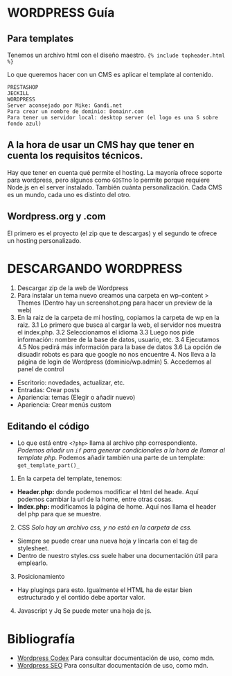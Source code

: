 ﻿# WORDPRESS Guía

## Para templates

Tenemos un archivo html con el diseño maestro.
``{% include topheader.html %}``

Lo que queremos hacer con un CMS es aplicar el template al contenido.
````
PRESTASHOP
JECKILL
WORDPRESS
Server aconsejado por Mike: Gandi.net
Para crear un nombre de dominio: Domainr.com
Para tener un servidor local: desktop server (el logo es una S sobre fondo azul)
````

## A la hora de usar un CMS hay que tener en cuenta los requisitos técnicos.
Hay que tener en cuenta qué permite el hosting. La mayoría ofrece soporte para wordpress, pero algunos como ``GOST``no lo permite porque requiere Node.js en el server instalado.
También cuánta personalización. Cada CMS es un mundo, cada uno es distinto del otro.

## Wordpress.org y .com
El primero es el proyecto (el zip que te descargas) y el segundo te ofrece un hosting personalizado.

# DESCARGANDO WORDPRESS

1. Descargar zip de la web de Wordpress
2. Para instalar un tema nuevo creamos una carpeta en wp-content > Themes (Dentro hay un screenshot.png para hacer un preview de la web)
3. En la raiz de la carpeta de mi hosting, copiamos la carpeta de wp en la raiz.
	3.1 Lo primero que busca al cargar la web, el servidor nos muestra el index.php.
	3.2 Seleccionamos el idioma
	3.3 Luego nos pide información: nombre de la base de datos, usuario, etc.
	3.4 Ejecutamos
	4.5 Nos pedirá más información para la base de datos
	3.6 La opción de disuadir robots es para que google no nos encuentre
	4. Nos lleva a la página de login de Wordpress (dominio/wp.admin)
	5. Accedemos al panel de control
* Escritorio: novedades, actualizar, etc.
* Entradas: Crear posts
* Apariencia: temas (Elegir o añadir nuevo)
* Apariencia: Crear menús custom

## Editando el código

* Lo que está entre ``<?php>`` llama al archivo php correspondiente.
_Podemos añadir un ``if`` para generar condicionales a la hora de llamar al template php._
Podemos añadir también una parte de un template: ``get_template_part()_``

1. En la carpeta del template, tenemos: 
* **Header.php:** donde podemos modificar el html del heade. Aquí podemos cambiar la url de la home, entre otras cosas.
* **Index.php:** modificamos la página de home. Aquí nos llama el header del php para que se muestre. 

2. CSS
_Solo hay un archivo css, y no está en la carpeta de css._

* Siempre se puede crear una nueva hoja y lincarla con el tag de stylesheet.
* Dentro de nuestro styles.css suele haber una documentación útil para emplearlo.

3. Posicionamiento
* Hay plugings para esto. Igualmente el HTML ha de estar bien estructurado y el contido debe aportar valor.

4. Javascript y Jq
Se puede meter una hoja de js.


# Bibliografía

* [Wordpress Codex](https://codex.wordpress.org/) Para consultar documentación de uso, como mdn.
* [Wordpress SEO](https://wordpress.org/plugins/all-in-one-seo-pack/) Para consultar documentación de uso, como mdn.
